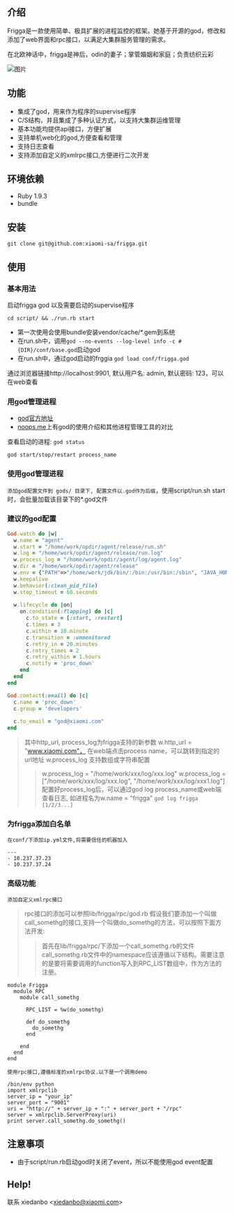 ## 介绍

Frigga是一款使用简单、极具扩展的进程监控的框架。她基于开源的god，修改和添加了web界面和rpc接口，以满足大集群服务管理的需求。

在北欧神话中，frigga是神后，odin的妻子；掌管婚姻和家庭；负责纺织云彩

![图片](http://noops.me/wp-content/uploads/2013/05/frigga.png)

## 功能

- 集成了god，用来作为程序的supervise程序
- C/S结构，并且集成了多种认证方式，以支持大集群运维管理
- 基本功能均提供api接口，方便扩展
- 支持单机web化的god,方便查看和管理
- 支持日志查看
- 支持添加自定义的xmlrpc接口,方便进行二次开发


## 环境依赖

- Ruby 1.9.3
- bundle

## 安装

```
git clone git@github.com:xiaomi-sa/frigga.git 
```

## 使用

### 基本用法
                     
启动frigga god 以及需要启动的supervise程序
                      
```                   
cd script/ && ./run.rb start
```
- 第一次使用会使用bundle安装vendor/cache/*.gem到系统
- 在run.sh中，调用`god --no-events --log-level info -c #{DIR}/conf/base.god`启动god
- 在run.sh中，通过god启动的frggia `god load conf/frigga.god`

通过浏览器链接http://localhost:9901, 默认用户名: admin, 默认密码: 123，可以在web查看

### 用god管理进程
- [god官方地址](http://godrb.com)
- [noops.me](http://noops.me/?p=133)上有god的使用介绍和其他进程管理工具的对比

查看启动的进程: `god status`


```
god start/stop/restart process_name
```

### 使用god管理进程

`添加god配置文件到 gods/ 目录下, 配置文件以.god作为后缀`，使用script/run.sh start时，会批量加载该目录下的*.god文件

### 建议的god配置
``` ruby
God.watch do |w|
  w.name = "agent"
  w.start = "/home/work/opdir/agent/release/run.sh"
  w.log = "/home/work/opdir/agent/release/run.log"
  w.process_log = "/home/work/opdir/agent/log/agent.log"
  w.dir = "/home/work/opdir/agent/release"
  w.env = {"PATH"=>"/home/work/jdk/bin/:/bin:/usr/bin:/sbin", "JAVA_HOME"=>"/home/work/jdk", "CLASSPATH"=>".:/home/work/jdk/lib/tools.jar:/home/work/jdk/lib/rt.jar"}
  w.keepalive
  w.behavior(:clean_pid_file)
  w.stop_timeout = 60.seconds
  
  w.lifecycle do |on|
    on.condition(:flapping) do |c|
      c.to_state = [:start, :restart]
      c.times = 3
      c.within = 10.minute
      c.transition = :unmonitored
      c.retry_in = 20.minutes
      c.retry_times = 2
      c.retry_within = 1.hours
      c.notify = 'proc_down'
    end
  end
end

God.contact(:email) do |c|
  c.name = 'proc_down'
  c.group = 'developers'
  
  c.to_email = "god@xiaomi.com"
end
```

> 其中http_url, process_log为frigga支持的新参数
> w.http_url = "www.xiaomi.com"， 在web端点击process name，可以跳转到指定的url地址
> w.process_log 支持数组或字符串配置
>> w.process_log = "/home/work/xxx/log/xxx.log"
>> w.process_log = ["/home/work/xxx/log/xxx.log", "/home/work/xxx/log/xxx1.log"]
配置好process_log后，可以通过god log process_name或web端查看日志, 如进程名为w.name = "frigga"
`god log frigga [1/2/3...]`

### 为frigga添加白名单

`在conf/下添加ip.yml文件,将需要信任的机器加入`


```
---
- 10.237.37.23
- 10.237.37.24
```

### 高级功能


`添加自定义xmlrpc接口`

> rpc接口的添加可以参照lib/frigga/rpc/god.rb
> 假设我们要添加一个叫做call_somethg的接口,支持一个叫做do_somethg的方法，可以按照下面方法开发:
>> 首先在lib/frigga/rpc/下添加一个call_somethg.rb的文件
>> call_somethg.rb文件中的namespace应该遵循以下结构。需要注意的是要将需要调用的function写入到RPC_LIST数组中，作为方法的注册。

```
module Frigga
  module RPC
    module call_somethg

      RPC_LIST = %w(do_somethg)

      def do_somethg
        do_somethg
      end

    end
  end
end

```

`使用rpc接口,遵循标准的xmlrpc协议.以下是一个调用demo`


```
/bin/env python
import xmlrpclib
server_ip = "your_ip"
server_port = "9001"
uri = "http://" + server_ip + ":" + server_port + "/rpc"
server = xmlrpclib.ServerProxy(uri)
print server.call_somethg.do_somethg()
```

## 注意事项

- 由于script/run.rb启动god时关闭了event，所以不能使用god event配置

## Help!
  联系 xiedanbo &lt;xiedanbo@xiaomi.com&gt;
